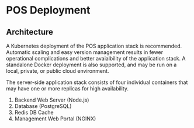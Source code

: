 # POS Deployment

## Architecture
A Kubernetes deployment of the POS application stack is recommended. Automatic scaling and easy version management results in fewer operational complications and better avaialbility of the application stack. A standalone Docker deployment is also supported, and may be run on a local, private, or public cloud environment.

The server-side application stack consists of four individual containers that may have one or more replicas for high availability.

1. Backend Web Server (Node.js)
1. Database (PostgreSQL)
1. Redis DB Cache
1. Management Web Portal (NGINX)